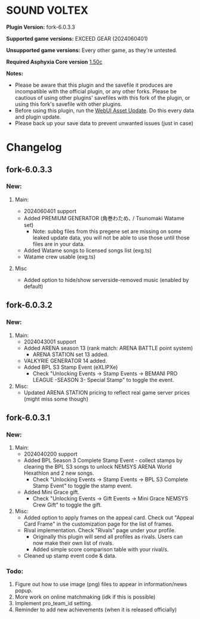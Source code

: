 # SOUND VOLTEX

**Plugin Version:** fork-6.0.3.3

**Supported game versions:** EXCEED GEAR (2024060401)

**Unsupported game versions:** Every other game, as they're untested.

**Required Asphyxia Core version** [1.50c](https://github.com/asphyxia-core/asphyxia-core.github.io/releases/tag/v1.50)

**Notes:**
- Please be aware that this plugin and the savefile it produces are incompatible with the official plugin, or any other forks. Please be cautious of using other plugins' savefiles with this fork of the plugin, or using this fork's savefile with other plugins.
- Before using this plugin, run the [WebUI Asset Update](/plugin/sdvx@asphyxia/update%20webui%20assets). Do this every data and plugin update.
- Please back up your save data to prevent unwanted issues (just in case)


Changelog
===========
## fork-6.0.3.3

### New:

1. Main:
	- 2024060401 support
	- Added PREMIUM GENERATOR (角巻わため､ / Tsunomaki Watame set)
		- Note: subbg files from this pregene set are missing on some leaked update data, you will not be able to use those until those files are in your data.
	- Added Watame songs to licensed songs list (exg.ts)
	- Watame crew usable (exg.ts)

2. Misc
	- Added option to hide/show serverside-removed music (enabled by default)
	

## fork-6.0.3.2

### New:

1. Main:
	- 2024043001 support
	- Added ARENA season 13 (rank match: ARENA BATTLE point system)
		- ARENA STATION set 13 added.
	- VALKYRIE GENERATOR 14 added.
	- Added BPL S3 Stamp Event (eXLIPXe)
		- Check "Unlocking Events -> Stamp Events -> BEMANI PRO LEAGUE -SEASON 3- Special Stamp" to toggle the event.
2. Misc:
	- Updated ARENA STATION pricing to reflect real game server prices (might miss some though)


## fork-6.0.3.1

### New:

1. Main:
	- 2024040200 support
	- Added BPL Season 3 Complete Stamp Event - collect stamps by clearing the BPL S3 songs to unlock NEMSYS ARENA World Hexathlon and 2 new songs.
		- Check "Unlocking Events -> Stamp Events -> BPL S3 Complete Stamp Event" to toggle the stamp event.
	- Added Mini Grace gift.
		- Check "Unlocking Events -> Gift Events -> Mini Grace NEMSYS Crew Gift" to toggle the gift.
2. Misc:
	- Added option to apply frames on the appeal card. Check out "Appeal Card Frame" in the customization page for the list of frames.
	- Rival implementation. Check "Rivals" page under your profile.
		- Originally this plugin will send all profiles as rivals. Users can now make their own list of rivals.
		- Added simple score comparison table with your rival/s.
	- Cleaned up stamp event code & data.


### Todo:

1. Figure out how to use image (png) files to appear in information/news popup.
2. More work on online matchmaking (idk if this is possible)
3. Implement pro_team_id setting.
4. Reminder to add new achievements (when it is released officially)

